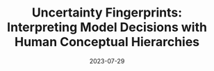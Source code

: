 ---
title: "Uncertainty Fingerprints: Interpreting Model Decisions with Human Conceptual Hierarchies"
authors:
  - key: angieboggust
  - key: hendrikstrobelt
  - key: arvindsatya
venue: icml-ai-hci-workshop
type: workshop
date: 2023-07-29
first_author: true
links:
  - name: Paper
    icon: paper
    url: https://github.com/helenavasc/AI_HCI_Workshop_ICML_2023/blob/b87ed234b42e8fecb5622fddea84d1e4f77c80fa/papers/uncertainty_fingerprints_inter.pdf
  - name: Poster
    icon: poster
    url: "https://angieboggust.com/posters/icml_ai_hci_uncertainty_fingerprints_poster.pdf"
---